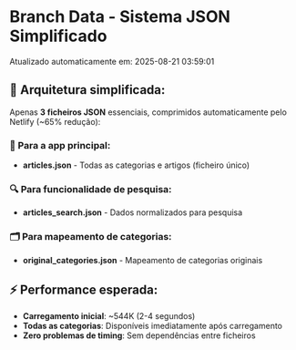 # Branch Data - Sistema JSON Simplificado
Atualizado automaticamente em: 2025-08-21 03:59:01

## 🎯 Arquitetura simplificada:
Apenas **3 ficheiros JSON** essenciais, comprimidos automaticamente pelo Netlify (~65% redução):

### 📱 Para a app principal:
- **articles.json** - Todas as categorias e artigos (ficheiro único)

### 🔍 Para funcionalidade de pesquisa:
- **articles_search.json** - Dados normalizados para pesquisa

### 🗂️ Para mapeamento de categorias:
- **original_categories.json** - Mapeamento de categorias originais

## ⚡ Performance esperada:
- **Carregamento inicial**: ~544K (2-4 segundos)
- **Todas as categorias**: Disponíveis imediatamente após carregamento
- **Zero problemas de timing**: Sem dependências entre ficheiros
